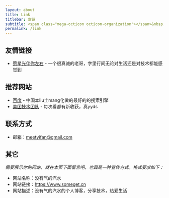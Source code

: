 ```yaml
---
layout: about
title: Link
titlebar: 友链
subtitle: <span class="mega-octicon octicon-organization"></span>&nbsp;&nbsp; Resource link
permalink: /link
---
```


## 友情链接

- [愿星光伴你左右](http://shanks.link/) - 一个很真诚的老哥，字里行间无论对生活还是对技术都能感觉到

## 推荐网站

- [百度](http://www.baidu.com) - 中国本liu土mang化做的最好的的搜索引擎
- [美团技术团队](https://tech.meituan.com/) - 每次看都有新收获，真yyds

## 联系方式

- 邮箱：meetyifan@gmail.com

## 其它  

*需要展示你的网站，就在本页下面留言吧，也算是一种宣传方式。格式要求如下：*

- 网站名称：没有气的汽水  
- 网站链接：https://www.someget.cn
- 网站描述：没有气的汽水的个人博客，分享技术，热爱生活

